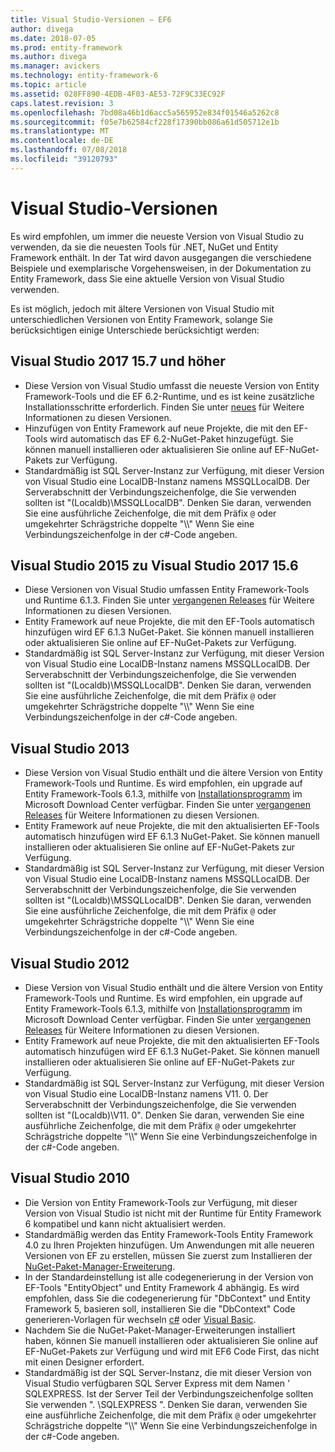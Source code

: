 ```yaml
---
title: Visual Studio-Versionen – EF6
author: divega
ms.date: 2018-07-05
ms.prod: entity-framework
ms.author: divega
ms.manager: avickers
ms.technology: entity-framework-6
ms.topic: article
ms.assetid: 028FF890-4EDB-4F03-AE53-72F9C33EC92F
caps.latest.revision: 3
ms.openlocfilehash: 7bd08a46b1d6acc5a565952e834f01546a5262c8
ms.sourcegitcommit: f05e7b62584cf228f17390bb086a61d505712e1b
ms.translationtype: MT
ms.contentlocale: de-DE
ms.lasthandoff: 07/08/2018
ms.locfileid: "39120793"
---
```

# <a name="visual-studio-releases"></a>Visual Studio-Versionen

Es wird empfohlen, um immer die neueste Version von Visual Studio zu verwenden, da sie die neuesten Tools für .NET, NuGet und Entity Framework enthält.
In der Tat wird davon ausgegangen die verschiedene Beispiele und exemplarische Vorgehensweisen, in der Dokumentation zu Entity Framework, dass Sie eine aktuelle Version von Visual Studio verwenden.

Es ist möglich, jedoch mit ältere Versionen von Visual Studio mit unterschiedlichen Versionen von Entity Framework, solange Sie berücksichtigen einige Unterschiede berücksichtigt werden:

## <a name="visual-studio-2017-157-and-newer"></a>Visual Studio 2017 15.7 und höher

- Diese Version von Visual Studio umfasst die neueste Version von Entity Framework-Tools und die EF 6.2-Runtime, und es ist keine zusätzliche Installationsschritte erforderlich.
Finden Sie unter [neues](~/ef6/what-is-new/index.md) für Weitere Informationen zu diesen Versionen.
- Hinzufügen von Entity Framework auf neue Projekte, die mit den EF-Tools wird automatisch das EF 6.2-NuGet-Paket hinzugefügt.
Sie können manuell installieren oder aktualisieren Sie online auf EF-NuGet-Pakets zur Verfügung.
- Standardmäßig ist SQL Server-Instanz zur Verfügung, mit dieser Version von Visual Studio eine LocalDB-Instanz namens MSSQLLocalDB.
Der Serverabschnitt der Verbindungszeichenfolge, die Sie verwenden sollten ist "(Localdb)\\MSSQLLocalDB".
Denken Sie daran, verwenden Sie eine ausführliche Zeichenfolge, die mit dem Präfix `@` oder umgekehrter Schrägstriche doppelte "\\\\" Wenn Sie eine Verbindungszeichenfolge in der c#-Code angeben.  


## <a name="visual-studio-2015-to-visual-studio-2017-156"></a>Visual Studio 2015 zu Visual Studio 2017 15.6

- Diese Versionen von Visual Studio umfassen Entity Framework-Tools und Runtime 6.1.3.
Finden Sie unter [vergangenen Releases](~/ef6/what-is-new/past-releases.md#ef-613) für Weitere Informationen zu diesen Versionen.
- Entity Framework auf neue Projekte, die mit den EF-Tools automatisch hinzufügen wird EF 6.1.3 NuGet-Paket.
Sie können manuell installieren oder aktualisieren Sie online auf EF-NuGet-Pakets zur Verfügung.
- Standardmäßig ist SQL Server-Instanz zur Verfügung, mit dieser Version von Visual Studio eine LocalDB-Instanz namens MSSQLLocalDB.
Der Serverabschnitt der Verbindungszeichenfolge, die Sie verwenden sollten ist "(Localdb)\\MSSQLLocalDB".
Denken Sie daran, verwenden Sie eine ausführliche Zeichenfolge, die mit dem Präfix `@` oder umgekehrter Schrägstriche doppelte "\\\\" Wenn Sie eine Verbindungszeichenfolge in der c#-Code angeben.  


## <a name="visual-studio-2013"></a>Visual Studio 2013
- Diese Version von Visual Studio enthält und die ältere Version von Entity Framework-Tools und Runtime.
Es wird empfohlen, ein upgrade auf Entity Framework-Tools 6.1.3, mithilfe von [Installationsprogramm](https://www.microsoft.com/en-us/download/details.aspx?id=40762) im Microsoft Download Center verfügbar.
Finden Sie unter [vergangenen Releases](~/ef6/what-is-new/past-releases.md#ef-613) für Weitere Informationen zu diesen Versionen.
- Entity Framework auf neue Projekte, die mit den aktualisierten EF-Tools automatisch hinzufügen wird EF 6.1.3 NuGet-Paket.
Sie können manuell installieren oder aktualisieren Sie online auf EF-NuGet-Pakets zur Verfügung.
- Standardmäßig ist SQL Server-Instanz zur Verfügung, mit dieser Version von Visual Studio eine LocalDB-Instanz namens MSSQLLocalDB.
Der Serverabschnitt der Verbindungszeichenfolge, die Sie verwenden sollten ist "(Localdb)\\MSSQLLocalDB".
Denken Sie daran, verwenden Sie eine ausführliche Zeichenfolge, die mit dem Präfix `@` oder umgekehrter Schrägstriche doppelte "\\\\" Wenn Sie eine Verbindungszeichenfolge in der c#-Code angeben.  

## <a name="visual-studio-2012"></a>Visual Studio 2012

- Diese Version von Visual Studio enthält und die ältere Version von Entity Framework-Tools und Runtime.
Es wird empfohlen, ein upgrade auf Entity Framework-Tools 6.1.3, mithilfe von [Installationsprogramm](https://www.microsoft.com/en-us/download/details.aspx?id=40762) im Microsoft Download Center verfügbar.
Finden Sie unter [vergangenen Releases](~/ef6/what-is-new/past-releases.md#ef-613) für Weitere Informationen zu diesen Versionen.
- Entity Framework auf neue Projekte, die mit den aktualisierten EF-Tools automatisch hinzufügen wird EF 6.1.3 NuGet-Paket.
Sie können manuell installieren oder aktualisieren Sie online auf EF-NuGet-Pakets zur Verfügung.
- Standardmäßig ist SQL Server-Instanz zur Verfügung, mit dieser Version von Visual Studio eine LocalDB-Instanz namens V11. 0.
Der Serverabschnitt der Verbindungszeichenfolge, die Sie verwenden sollten ist "(Localdb)\\V11. 0".
Denken Sie daran, verwenden Sie eine ausführliche Zeichenfolge, die mit dem Präfix `@` oder umgekehrter Schrägstriche doppelte "\\\\" Wenn Sie eine Verbindungszeichenfolge in der c#-Code angeben.  

## <a name="visual-studio-2010"></a>Visual Studio 2010

- Die Version von Entity Framework-Tools zur Verfügung, mit dieser Version von Visual Studio ist nicht mit der Runtime für Entity Framework 6 kompatibel und kann nicht aktualisiert werden.
- Standardmäßig werden das Entity Framework-Tools Entity Framework 4.0 zu Ihren Projekten hinzufügen.
Um Anwendungen mit alle neueren Versionen von EF zu erstellen, müssen Sie zuerst zum Installieren der [NuGet-Paket-Manager-Erweiterung](https://marketplace.visualstudio.com/items?itemName=NuGetTeam.NuGetPackageManager).
- In der Standardeinstellung ist alle codegenerierung in der Version von EF-Tools "EntityObject" und Entity Framework 4 abhängig.
Es wird empfohlen, dass Sie die codegenerierung für "DbContext" und Entity Framework 5, basieren soll, installieren Sie die "DbContext" Code generieren-Vorlagen für wechseln [c#](https://marketplace.visualstudio.com/items?itemName=EntityFrameworkTeam.EF5xDbContextGeneratorforC) oder [Visual Basic](https://marketplace.visualstudio.com/items?itemName=EntityFrameworkTeam.EF5xDbContextGeneratorforVBNET).
- Nachdem Sie die NuGet-Paket-Manager-Erweiterungen installiert haben, können Sie manuell installieren oder aktualisieren Sie online auf EF-NuGet-Pakets zur Verfügung und wird mit EF6 Code First, das nicht mit einen Designer erfordert.
- Standardmäßig ist der SQL Server-Instanz, die mit dieser Version von Visual Studio verfügbaren SQL Server Express mit dem Namen ' SQLEXPRESS.
Ist der Server Teil der Verbindungszeichenfolge sollten Sie verwenden ". \\SQLEXPRESS ".
Denken Sie daran, verwenden Sie eine ausführliche Zeichenfolge, die mit dem Präfix `@` oder umgekehrter Schrägstriche doppelte "\\\\" Wenn Sie eine Verbindungszeichenfolge in der c#-Code angeben.
